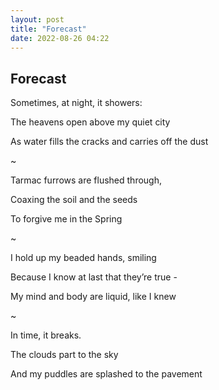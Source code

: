 ```yaml
---
layout: post
title: "Forecast"
date: 2022-08-26 04:22
---
```

Forecast
-

Sometimes, at night, it showers:

The heavens open above my quiet city

As water fills the cracks and carries off the dust

~

Tarmac furrows are flushed through,

Coaxing the soil and the seeds

To forgive me in the Spring

~

I hold up my beaded hands, smiling

Because I know at last that they’re true -

My mind and body are liquid, like I knew

~

In time, it breaks.

The clouds part to the sky

And my puddles are splashed to the pavement
